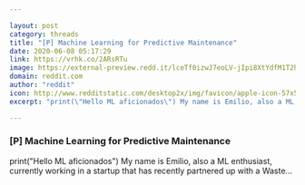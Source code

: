```yaml
---

layout: post
category: threads
title: "[P] Machine Learning for Predictive Maintenance"
date: 2020-06-08 05:17:29
link: https://vrhk.co/2ARsRTu
image: https://external-preview.redd.it/lceTf0izwJ7eoLV-jIpi8XtYdfM1T2hJD9X3dwknUDo.jpg?width=334&height=174.869109948&auto=webp&crop=334:174.869109948,smart&s=817803784ffe7d7c944f84f342353d2e24d43b91
domain: reddit.com
author: "reddit"
icon: http://www.redditstatic.com/desktop2x/img/favicon/apple-icon-57x57.png
excerpt: "print(\"Hello ML aficionados\") My name is Emilio, also a ML enthusiast, currently working in a startup that has recently partnered up with a Waste..."

---
```


### [P] Machine Learning for Predictive Maintenance

print("Hello ML aficionados") My name is Emilio, also a ML enthusiast, currently working in a startup that has recently partnered up with a Waste...